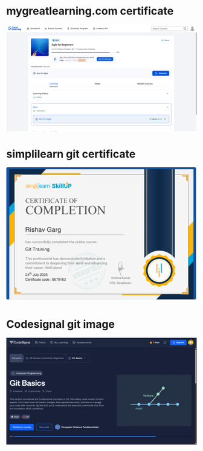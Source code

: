 # mygreatlearning.com certificate
![Certificate](SDLC/Agile_certificate.png)

# simplilearn git certificate
![Simplilearn_certificate](Git_logs/git_simplilearn.jpg)

# Codesignal git image
![Codesignal_image](Git_logs/git_codesignal.png)